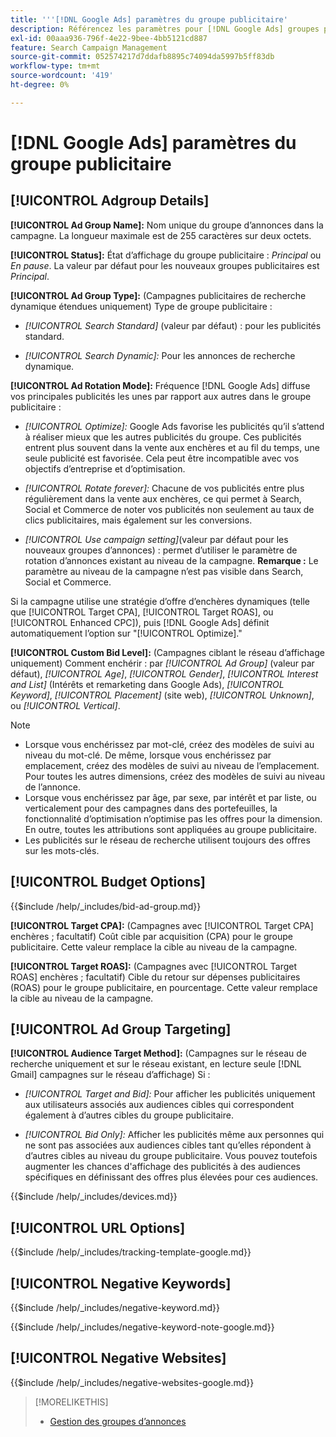 ```yaml
---
title: '''[!DNL Google Ads] paramètres du groupe publicitaire'
description: Référencez les paramètres pour [!DNL Google Ads] groupes publicitaires.
exl-id: 00aaa936-796f-4e22-9bee-4bb5121cd887
feature: Search Campaign Management
source-git-commit: 052574217d7ddafb8895c74094da5997b5ff83db
workflow-type: tm+mt
source-wordcount: '419'
ht-degree: 0%

---
```


# [!DNL Google Ads] paramètres du groupe publicitaire

## [!UICONTROL Adgroup Details]

**[!UICONTROL Ad Group Name]:** Nom unique du groupe d’annonces dans la campagne. La longueur maximale est de 255 caractères sur deux octets.

**[!UICONTROL Status]:** État d’affichage du groupe publicitaire : *Principal* ou *En pause*. La valeur par défaut pour les nouveaux groupes publicitaires est *Principal*.

**[!UICONTROL Ad Group Type]:** (Campagnes publicitaires de recherche dynamique étendues uniquement) Type de groupe publicitaire :

* *[!UICONTROL Search Standard]* (valeur par défaut) : pour les publicités standard.

* *[!UICONTROL Search Dynamic]:* Pour les annonces de recherche dynamique.

**[!UICONTROL Ad Rotation Mode]:** Fréquence [!DNL Google Ads] diffuse vos principales publicités les unes par rapport aux autres dans le groupe publicitaire :

* *[!UICONTROL Optimize]:* Google Ads favorise les publicités qu’il s’attend à réaliser mieux que les autres publicités du groupe. Ces publicités entrent plus souvent dans la vente aux enchères et au fil du temps, une seule publicité est favorisée. Cela peut être incompatible avec vos objectifs d’entreprise et d’optimisation.

* *[!UICONTROL Rotate forever]:*   Chacune de vos publicités entre plus régulièrement dans la vente aux enchères, ce qui permet à Search, Social et Commerce de noter vos publicités non seulement au taux de clics publicitaires, mais également sur les conversions.

* *[!UICONTROL Use campaign setting]*(valeur par défaut pour les nouveaux groupes d’annonces) : permet d’utiliser le paramètre de rotation d’annonces existant au niveau de la campagne. **Remarque :** Le paramètre au niveau de la campagne n’est pas visible dans Search, Social et Commerce.

Si la campagne utilise une stratégie d’offre d’enchères dynamiques (telle que [!UICONTROL Target CPA], [!UICONTROL Target ROAS], ou [!UICONTROL Enhanced CPC]), puis [!DNL Google Ads] définit automatiquement l’option sur &quot;[!UICONTROL Optimize].&quot;

**[!UICONTROL Custom Bid Level]:** (Campagnes ciblant le réseau d’affichage uniquement) Comment enchérir : par *[!UICONTROL Ad Group]* (valeur par défaut), *[!UICONTROL Age]*, *[!UICONTROL Gender]*, *[!UICONTROL Interest and List]* (Intérêts et remarketing dans Google Ads), *[!UICONTROL Keyword]*, *[!UICONTROL Placement]* (site web), *[!UICONTROL Unknown]*, ou *[!UICONTROL Vertical]*.

>[!NOTE]
>
>* Lorsque vous enchérissez par mot-clé, créez des modèles de suivi au niveau du mot-clé. De même, lorsque vous enchérissez par emplacement, créez des modèles de suivi au niveau de l’emplacement. Pour toutes les autres dimensions, créez des modèles de suivi au niveau de l’annonce.
>* Lorsque vous enchérissez par âge, par sexe, par intérêt et par liste, ou verticalement pour des campagnes dans des portefeuilles, la fonctionnalité d’optimisation n’optimise pas les offres pour la dimension. En outre, toutes les attributions sont appliquées au groupe publicitaire.
>* Les publicités sur le réseau de recherche utilisent toujours des offres sur les mots-clés.

## [!UICONTROL Budget Options]

<!-- **[!UICONTROL Bid]:** -->

{{$include /help/_includes/bid-ad-group.md}}

**[!UICONTROL Target CPA]:** (Campagnes avec [!UICONTROL Target CPA] enchères ; facultatif) Coût cible par acquisition (CPA) pour le groupe publicitaire. Cette valeur remplace la cible au niveau de la campagne.

**[!UICONTROL Target ROAS]:** (Campagnes avec [!UICONTROL Target ROAS] enchères ; facultatif) Cible du retour sur dépenses publicitaires (ROAS) pour le groupe publicitaire, en pourcentage. Cette valeur remplace la cible au niveau de la campagne.

## [!UICONTROL Ad Group Targeting]

**[!UICONTROL Audience Target Method]:** (Campagnes sur le réseau de recherche uniquement et sur le réseau existant, en lecture seule [!DNL Gmail] campagnes sur le réseau d’affichage) Si :

* *[!UICONTROL Target and Bid]:* Pour afficher les publicités uniquement aux utilisateurs associés aux audiences cibles qui correspondent également à d’autres cibles du groupe publicitaire.

* *[!UICONTROL Bid Only]:* Afficher les publicités même aux personnes qui ne sont pas associées aux audiences cibles tant qu’elles répondent à d’autres cibles au niveau du groupe publicitaire. Vous pouvez toutefois augmenter les chances d&#39;affichage des publicités à des audiences spécifiques en définissant des offres plus élevées pour ces audiences.

<!-- **[!UICONTROL Devices]:** -->

{{$include /help/_includes/devices.md}}

## [!UICONTROL URL Options]

<!-- **[!UICONTROL Tracking Template]:** -->

{{$include /help/_includes/tracking-template-google.md}}

## [!UICONTROL Negative Keywords]

<!-- **[!UICONTROL Negative Keywords]:** -->

{{$include /help/_includes/negative-keyword.md}}

<!-- Note for **[!UICONTROL Negative Keywords]:** -->

{{$include /help/_includes/negative-keyword-note-google.md}}

## [!UICONTROL Negative Websites]

<!-- **[!UICONTROL Negative Websites]:** -->

{{$include /help/_includes/negative-websites-google.md}}

>[!MORELIKETHIS]
>
>* [Gestion des groupes d’annonces](/help/search-social-commerce/campaign-management/campaigns/ad-group-manage.md)
